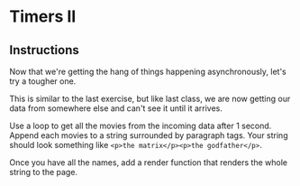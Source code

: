 # Timers II

## Instructions

Now that we're getting the hang of things happening asynchronously, let's try a tougher one. 

This is similar to the last exercise, but like last class, we are now getting our data from somewhere else and can't see it until it arrives. 

Use a loop to get all the movies from the incoming data after 1 second. Append each movies to a string surrounded by paragraph tags. Your string should look something like `<p>the matrix</p><p>the godfather</p>`.

Once you have all the names, add a render function that renders the whole string to the page.

